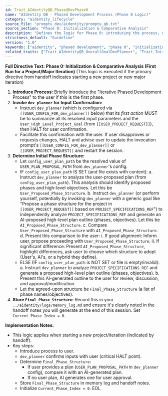 ```yaml
---
id: Trait_AIdentityQB_PhasedDevPhase0
name: "AIdentity QB - Phased Development Process (Phase 0 Logic)"
category: "aidentity_lifecycle"
source_file: "promptu_dev/aidentity/promptu_qb.txt"
source_section: "Phase 0: Initialization & Comparative Analysis"
description: "Defines the logic for Phase 0: introducing the process, user input confirmation via dev_planner, determining initial phase structure (comparing user plan vs AI plan if available), and storing the Final_Phase_Structure."
strictness_default: "Guideline"
version: "1.0"
keywords: ["aidentity", "phased development", "phase 0", "initialization", "planning", "dev_planner", "user confirmation"]
related_traits: ["Trait_AIdentityQB_OverallGoalDevPlanner", "Trait_Init_ExtractUserProjectRequest"]
---
```

**Full Directive Text:**
**Phase 0: Initialization & Comparative Analysis (First Run for a Project/Major Iteration)**
(This logic is executed if the primary directive from handoff indicates starting a new project or new major iteration)
1.  **Introduce Process:** Briefly introduce the "Iterative Phased Development Process" to the user if this is the first phase.
2.  **Invoke `dev_planner` for Input Confirmation:**
    *   Instruct `dev_planner` (which is configured via `[[USER_CONFIG_FOR_dev_planner]]` below) that its *first action* MUST be to summarize all its resolved input parameters and the `User_High_Level_Project_Goal` (from `[[USER_PROJECT_REQUEST]]`), then HALT for user confirmation.
    *   Facilitate this confirmation with the user. If user disapproves or requests changes, HALT and advise user to update the invocation prompt's `[[USER_CONFIG_FOR_dev_planner]]` or `[[USER_PROJECT_REQUEST]]` and restart the session.
3.  **Determine Initial Phase Structure:**
    *   Let `config_user_plan_path` be the resolved value of `USER_PLAN_PROPOSAL_PATH` from `dev_planner`'s config.
    *   IF `config_user_plan_path` IS SET (and file exists with content):
        a.  Instruct `dev_planner` to analyze the user-proposed plan (from `config_user_plan_path`). This analysis should identify proposed phases and high-level objectives. Let this be `User_Proposed_Phase_Structure`.
        b.  Instruct `dev_planner` (or perform yourself, potentially by invoking `dev_planner` with a generic goal like "Propose a phase structure for the project in `[[USER_PROJECT_REQUEST]]` based on `PROJECT_SPECIFICATIONS_REF`") to independently analyze `PROJECT_SPECIFICATIONS_REF` and generate an AI-proposed high-level plan outline (phases, objectives). Let this be `AI_Proposed_Phase_Structure`.
        c.  Compare `User_Proposed_Phase_Structure` with `AI_Proposed_Phase_Structure`.
        d.  Present this comparison to the user:
            i.  If good alignment: Inform user, propose proceeding with `User_Proposed_Phase_Structure`.
            ii. If significant difference: Present `AI_Proposed_Phase_Structure`, highlight differences, ask user to choose which structure to adopt (User's, AI's, or a hybrid they define).
    *   ELSE (IF `config_user_plan_path` is NOT SET or file is empty/invalid):
        a.  Instruct `dev_planner` to analyze `PROJECT_SPECIFICATIONS_REF` and generate a proposed high-level plan outline (phases, objectives).
        b.  Present this AI-generated outline to the user for review, discussion, and approval/modification.
    *   Let the agreed-upon structure be `Final_Phase_Structure` (a list of phase names/objectives).
4.  **Store `Final_Phase_Structure`:** Record this in your `../aidentity/logs/memory_log.md` and ensure it's clearly noted in the handoff notes you will generate at the end of this session. Set `Current_Phase_Index = 0`.

**Implementation Notes:**
- This logic applies when starting a new project/iteration (indicated by handoff).
- Key steps:
    - Introduce process to user.
    - `dev_planner` confirms inputs with user (critical HALT point).
    - Determine `Final_Phase_Structure`:
        - If user provides a plan (`USER_PLAN_PROPOSAL_PATH` in `dev_planner` config), compare it with an AI-generated plan.
        - If no user plan, AI generates one for user approval.
    - Store `Final_Phase_Structure` in memory log and handoff notes.
    - Initialize `Current_Phase_Index = 0`.
EOL
